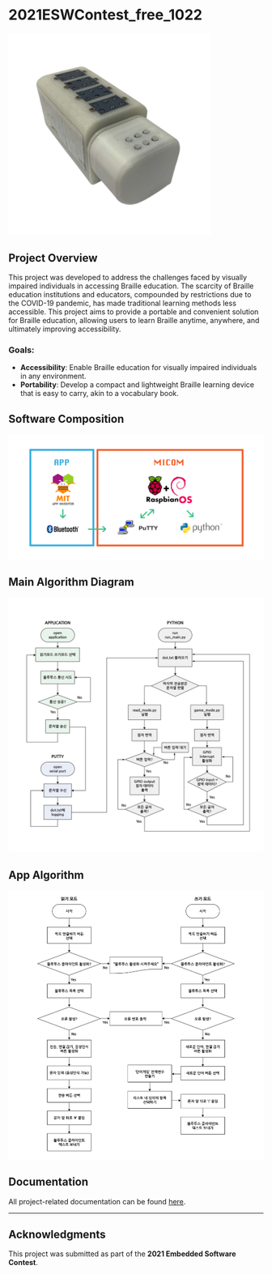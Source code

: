 # 2021ESWContest_free_1022
<img src="assets/device.png" alt="Device Picture" width="400">

## Project Overview
This project was developed to address the challenges faced by visually impaired individuals in accessing Braille education. The scarcity of Braille education institutions and educators, compounded by restrictions due to the COVID-19 pandemic, has made traditional learning methods less accessible. This project aims to provide a portable and convenient solution for Braille education, allowing users to learn Braille anytime, anywhere, and ultimately improving accessibility.
### Goals:

- **Accessibility**: Enable Braille education for visually impaired individuals in any environment.
- **Portability**: Develop a compact and lightweight Braille learning device that is easy to carry, akin to a vocabulary book.

## Software Composition
![Software Composition](assets/software-composition.png)

## **Main Algorithm Diagram**
![Main Algorithm Diagram](assets/main-algorithm-diagram.jpg)

## **App Algorithm**
![App Algorithm](assets/app-algorithm-diagram.jpg)

## Documentation

All project-related documentation can be found [here](assets/documentation.pdf).

---

## Acknowledgments

This project was submitted as part of the **2021 Embedded Software Contest**.

